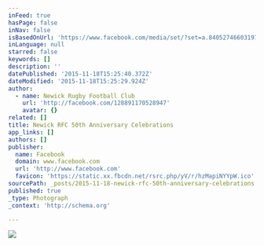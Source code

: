 ```yaml
---
inFeed: true
hasPage: false
inNav: false
isBasedOnUrl: 'https://www.facebook.com/media/set/?set=a.840527466031977.1073741828.128891170528947&type=3'
inLanguage: null
starred: false
keywords: []
description: ''
datePublished: '2015-11-18T15:25:40.372Z'
dateModified: '2015-11-18T15:25:29.924Z'
author:
  - name: Newick Rugby Football Club
    url: 'http://facebook.com/128891170528947'
    avatar: {}
related: []
title: Newick RFC 50th Anniversary Celebrations
app_links: []
authors: []
publisher:
  name: Facebook
  domain: www.facebook.com
  url: 'http://www.facebook.com'
  favicon: 'https://static.xx.fbcdn.net/rsrc.php/yV/r/hzMapiNYYpW.ico'
sourcePath: _posts/2015-11-18-newick-rfc-50th-anniversary-celebrations.md
published: true
_type: Photograph
_context: 'http://schema.org'

---
```

![](https://fbcdn-photos-g-a.akamaihd.net/hphotos-ak-xat1/t31.0-0/p480x480/11246174_840527552698635_8073881540370584288_o.jpg)